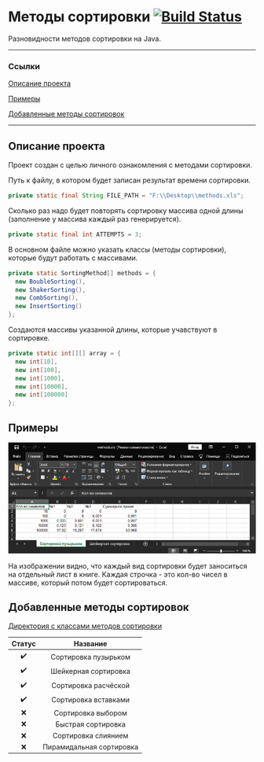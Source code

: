 # Методы сортировки [![Build Status](https://img.shields.io/badge/Version-2022/05/18-red.svg)](#SortingMethods)
Разновидности методов сортировки на Java.
<hr>

### Ссылки
[Описание проекта](#описание-проекта)

[Примеры](#примеры)

[Добавленные методы сортировок](#добавленные-методы-сортировок)

<hr>

## Описание проекта
Проект создан с целью личного ознакомления с методами сортировки.

Путь к файлу, в котором будет записан результат времени сортировки.
```java
private static final String FILE_PATH = "F:\\Desktop\\methods.xls";
```

Сколько раз надо будет повторять сортировку массива одной длины (заполнение у массива каждый раз генерируется).
```java
private static final int ATTEMPTS = 3;
```

В основном файле можно указать классы (методы сортировки), которые будут работать с массивами.
```java
private static SortingMethod[] methods = {
  new BoubleSorting(),
  new ShakerSorting(),
  new CombSorting(),
  new InsertSorting()
};
```

Создаются массивы указанной длины, которые учавствуют в сортировке.
```java
private static int[][] array = {
  new int[10],
  new int[100],
  new int[1000],
  new int[10000],
  new int[100000]
};
```

## Примеры
![Excel Output](https://github.com/YarikBur/Sorting-methods/blob/main/readme-images/Excel.png)

На изображении видно, что каждый вид сортировки будет заноситься на отдельный лист в книге.
Каждая строчка - это кол-во чисел в массиве, который потом будет сортироваться.

## Добавленные методы сортировок
[Директория с классами методов сортировки](https://github.com/YarikBur/Sorting-methods/tree/main/src/ru/asfick/methods)

| Статус | Название |
| :---: | :---: |
| :heavy_check_mark: | Сортировка пузырьком |
| :heavy_check_mark: | Шейкерная сортировка |
| :heavy_check_mark: | Сортировка расчёской |
| :heavy_check_mark: | Сортировка вставками |
| :x: | Сортировка выбором |
| :x: | Быстрая сортировка |
| :x: | Сортировка слиянием |
| :x: | Пирамидальная сортировка |
